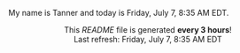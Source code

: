 My name is Tanner and today is Friday, July 7, 8:35 AM EDT.

<p align="center">This <i>README</i> file is generated <b>every 3 hours</b>!</br>Last refresh: Friday, July 7, 8:35 AM EDT<br /></p>
